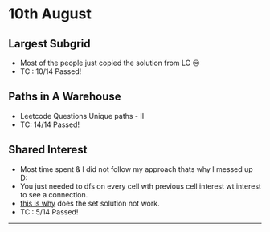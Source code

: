 # 10th August

## Largest Subgrid

- Most of the people just copied the solution from LC 😢
- TC : 10/14 Passed!

## Paths in A Warehouse

- Leetcode Questions Unique paths - II
- TC: 14/14 Passed!

## Shared Interest

- Most time spent & I did not follow my approach thats why I messed up D:
- You just needed to dfs on every cell wth previous cell interest wt interest to see a connection.
- [this is why](https://ibb.co/C2FvQH2) does the set solution not work.
- TC : 5/14 Passed!

---
